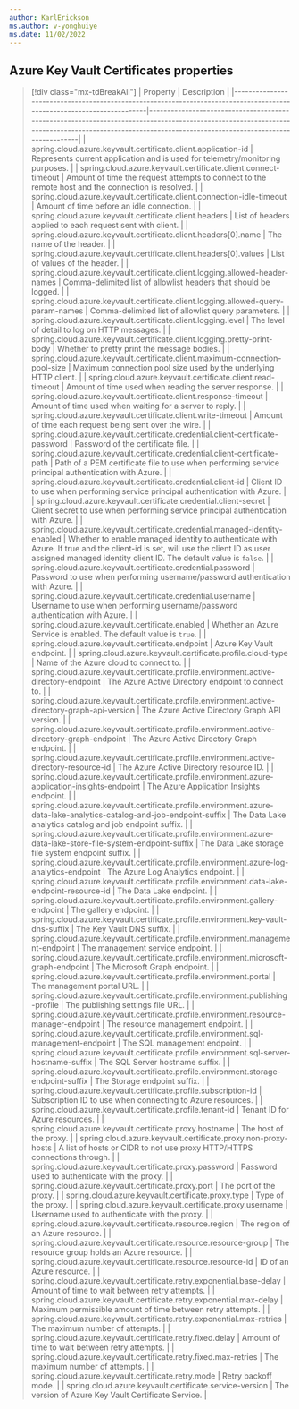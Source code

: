 ```yaml
---
author: KarlErickson
ms.author: v-yonghuiye
ms.date: 11/02/2022
---
```


## Azure Key Vault Certificates properties

> [!div class="mx-tdBreakAll"]
> | Property                                                                                                              | Description                                                                                                                                                                                        |
> |-----------------------------------------------------------------------------------------------------------------------|----------------------------------------------------------------------------------------------------------------------------------------------------------------------------------------------------|
> | spring.cloud.azure.keyvault.certificate.client.application-id                                                         | Represents current application and is used for telemetry/monitoring purposes.                                                                                                                      |
> | spring.cloud.azure.keyvault.certificate.client.connect-timeout                                                        | Amount of time the request attempts to connect to the remote host and the connection is resolved.                                                                                                  |
> | spring.cloud.azure.keyvault.certificate.client.connection-idle-timeout                                                | Amount of time before an idle connection.                                                                                                                                                          |
> | spring.cloud.azure.keyvault.certificate.client.headers                                                                | List of headers applied to each request sent with client.                                                                                                                                          |
> | spring.cloud.azure.keyvault.certificate.client.headers[0].name                                                        | The name of the header.                                                                                                                                                                            |
> | spring.cloud.azure.keyvault.certificate.client.headers[0].values                                                      | List of values of the header.                                                                                                                                                                      |
> | spring.cloud.azure.keyvault.certificate.client.logging.allowed-header-names                                           | Comma-delimited list of allowlist headers that should be logged.                                                                                                                                   |
> | spring.cloud.azure.keyvault.certificate.client.logging.allowed-query-param-names                                      | Comma-delimited list of allowlist query parameters.                                                                                                                                                |
> | spring.cloud.azure.keyvault.certificate.client.logging.level                                                          | The level of detail to log on HTTP messages.                                                                                                                                                       |
> | spring.cloud.azure.keyvault.certificate.client.logging.pretty-print-body                                              | Whether to pretty print the message bodies.                                                                                                                                                        |
> | spring.cloud.azure.keyvault.certificate.client.maximum-connection-pool-size                                           | Maximum connection pool size used by the underlying HTTP client.                                                                                                                                   |
> | spring.cloud.azure.keyvault.certificate.client.read-timeout                                                           | Amount of time used when reading the server response.                                                                                                                                              |
> | spring.cloud.azure.keyvault.certificate.client.response-timeout                                                       | Amount of time used when waiting for a server to reply.                                                                                                                                            |
> | spring.cloud.azure.keyvault.certificate.client.write-timeout                                                          | Amount of time each request being sent over the wire.                                                                                                                                              |
> | spring.cloud.azure.keyvault.certificate.credential.client-certificate-password                                        | Password of the certificate file.                                                                                                                                                                  |
> | spring.cloud.azure.keyvault.certificate.credential.client-certificate-path                                            | Path of a PEM certificate file to use when performing service principal authentication with Azure.                                                                                                 |
> | spring.cloud.azure.keyvault.certificate.credential.client-id                                                          | Client ID to use when performing service principal authentication with Azure.                                                                                                                      |
> | spring.cloud.azure.keyvault.certificate.credential.client-secret                                                      | Client secret to use when performing service principal authentication with Azure.                                                                                                                  |
> | spring.cloud.azure.keyvault.certificate.credential.managed-identity-enabled                                           | Whether to enable managed identity to authenticate with Azure. If true and the client-id is set, will use the client ID as user assigned managed identity client ID. The default value is `false`. |
> | spring.cloud.azure.keyvault.certificate.credential.password                                                           | Password to use when performing username/password authentication with Azure.                                                                                                                       |
> | spring.cloud.azure.keyvault.certificate.credential.username                                                           | Username to use when performing username/password authentication with Azure.                                                                                                                       |
> | spring.cloud.azure.keyvault.certificate.enabled                                                                       | Whether an Azure Service is enabled. The default value is `true`.                                                                                                                                  |
> | spring.cloud.azure.keyvault.certificate.endpoint                                                                      | Azure Key Vault endpoint.                                                                                                                                                                          |
> | spring.cloud.azure.keyvault.certificate.profile.cloud-type                                                            | Name of the Azure cloud to connect to.                                                                                                                                                             |
> | spring.cloud.azure.keyvault.certificate.profile.environment.active-directory-endpoint                                 | The Azure Active Directory endpoint to connect to.                                                                                                                                                 |
> | spring.cloud.azure.keyvault.certificate.profile.environment.active-directory-graph-api-version                        | The Azure Active Directory Graph API version.                                                                                                                                                      |
> | spring.cloud.azure.keyvault.certificate.profile.environment.active-directory-graph-endpoint                           | The Azure Active Directory Graph endpoint.                                                                                                                                                         |
> | spring.cloud.azure.keyvault.certificate.profile.environment.active-directory-resource-id                              | The Azure Active Directory resource ID.                                                                                                                                                            |
> | spring.cloud.azure.keyvault.certificate.profile.environment.azure-application-insights-endpoint                       | The Azure Application Insights endpoint.                                                                                                                                                           |
> | spring.cloud.azure.keyvault.certificate.profile.environment.azure-data-lake-analytics-catalog-and-job-endpoint-suffix | The Data Lake analytics catalog and job endpoint suffix.                                                                                                                                           |
> | spring.cloud.azure.keyvault.certificate.profile.environment.azure-data-lake-store-file-system-endpoint-suffix         | The Data Lake storage file system endpoint suffix.                                                                                                                                                 |
> | spring.cloud.azure.keyvault.certificate.profile.environment.azure-log-analytics-endpoint                              | The Azure Log Analytics endpoint.                                                                                                                                                                  |
> | spring.cloud.azure.keyvault.certificate.profile.environment.data-lake-endpoint-resource-id                            | The Data Lake endpoint.                                                                                                                                                                            |
> | spring.cloud.azure.keyvault.certificate.profile.environment.gallery-endpoint                                          | The gallery endpoint.                                                                                                                                                                              |
> | spring.cloud.azure.keyvault.certificate.profile.environment.key-vault-dns-suffix                                      | The Key Vault DNS suffix.                                                                                                                                                                          |
> | spring.cloud.azure.keyvault.certificate.profile.environment.management-endpoint                                       | The management service endpoint.                                                                                                                                                                   |
> | spring.cloud.azure.keyvault.certificate.profile.environment.microsoft-graph-endpoint                                  | The Microsoft Graph endpoint.                                                                                                                                                                      |
> | spring.cloud.azure.keyvault.certificate.profile.environment.portal                                                    | The management portal URL.                                                                                                                                                                         |
> | spring.cloud.azure.keyvault.certificate.profile.environment.publishing-profile                                        | The publishing settings file URL.                                                                                                                                                                  |
> | spring.cloud.azure.keyvault.certificate.profile.environment.resource-manager-endpoint                                 | The resource management endpoint.                                                                                                                                                                  |
> | spring.cloud.azure.keyvault.certificate.profile.environment.sql-management-endpoint                                   | The SQL management endpoint.                                                                                                                                                                       |
> | spring.cloud.azure.keyvault.certificate.profile.environment.sql-server-hostname-suffix                                | The SQL Server hostname suffix.                                                                                                                                                                    |
> | spring.cloud.azure.keyvault.certificate.profile.environment.storage-endpoint-suffix                                   | The Storage endpoint suffix.                                                                                                                                                                       |
> | spring.cloud.azure.keyvault.certificate.profile.subscription-id                                                       | Subscription ID to use when connecting to Azure resources.                                                                                                                                         |
> | spring.cloud.azure.keyvault.certificate.profile.tenant-id                                                             | Tenant ID for Azure resources.                                                                                                                                                                     |
> | spring.cloud.azure.keyvault.certificate.proxy.hostname                                                                | The host of the proxy.                                                                                                                                                                             |
> | spring.cloud.azure.keyvault.certificate.proxy.non-proxy-hosts                                                         | A list of hosts or CIDR to not use proxy HTTP/HTTPS connections through.                                                                                                                           |
> | spring.cloud.azure.keyvault.certificate.proxy.password                                                                | Password used to authenticate with the proxy.                                                                                                                                                      |
> | spring.cloud.azure.keyvault.certificate.proxy.port                                                                    | The port of the proxy.                                                                                                                                                                             |
> | spring.cloud.azure.keyvault.certificate.proxy.type                                                                    | Type of the proxy.                                                                                                                                                                                 |
> | spring.cloud.azure.keyvault.certificate.proxy.username                                                                | Username used to authenticate with the proxy.                                                                                                                                                      |
> | spring.cloud.azure.keyvault.certificate.resource.region                                                               | The region of an Azure resource.                                                                                                                                                                   |
> | spring.cloud.azure.keyvault.certificate.resource.resource-group                                                       | The resource group holds an Azure resource.                                                                                                                                                        |
> | spring.cloud.azure.keyvault.certificate.resource.resource-id                                                          | ID of an Azure resource.                                                                                                                                                                           |
> | spring.cloud.azure.keyvault.certificate.retry.exponential.base-delay                                                  | Amount of time to wait between retry attempts.                                                                                                                                                     |
> | spring.cloud.azure.keyvault.certificate.retry.exponential.max-delay                                                   | Maximum permissible amount of time between retry attempts.                                                                                                                                         |
> | spring.cloud.azure.keyvault.certificate.retry.exponential.max-retries                                                 | The maximum number of attempts.                                                                                                                                                                    |
> | spring.cloud.azure.keyvault.certificate.retry.fixed.delay                                                             | Amount of time to wait between retry attempts.                                                                                                                                                     |
> | spring.cloud.azure.keyvault.certificate.retry.fixed.max-retries                                                       | The maximum number of attempts.                                                                                                                                                                    |
> | spring.cloud.azure.keyvault.certificate.retry.mode                                                                    | Retry backoff mode.                                                                                                                                                                                |
> | spring.cloud.azure.keyvault.certificate.service-version                                                               | The version of Azure Key Vault Certificate Service.                                                                                                                                                |
